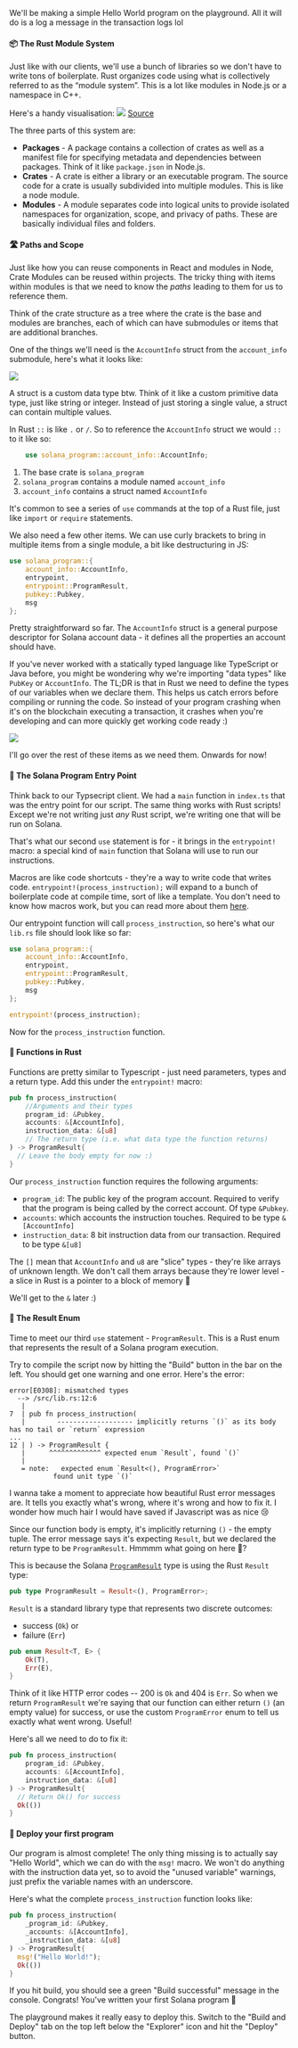 We'll be making a simple Hello World program on the playground. All it will do is a log a message in the transaction logs lol
 
#### 📦 The Rust Module System
Just like with our clients, we'll use a bunch of libraries so we don't have to write tons of boilerplate. Rust organizes code using what is collectively referred to as the “module system”. This is a lot like modules in Node.js or a namespace in C++.

Here's a handy visualisation:
![](https://hackmd.io/_uploads/ry_oJSams.png)
[Source](https://www.reddit.com/r/learnrust/comments/wb0gdt/visual_to_understandremember_packages_crates/)

The three parts of this system are:
- **Packages** - A package contains a collection of crates as well as a manifest file for specifying metadata and dependencies between packages. Think of it like `package.json` in Node.js.
- **Crates** - A crate is either a library or an executable program. The source code for a crate is usually subdivided into multiple modules. This is like a node module.
- **Modules** - A module separates code into logical units to provide isolated namespaces for organization, scope, and privacy of paths. These are basically individual files and folders.

#### 🛣 Paths and Scope
Just like how you can reuse components in React and modules in Node, Crate Modules can be reused within projects. The tricky thing with items within modules is that we need to know the *paths* leading to them for us to reference them.

Think of the crate structure as a tree where the crate is the base and modules are branches, each of which can have submodules or items that are additional branches.

One of the things we'll need is the `AccountInfo` struct from the `account_info` submodule, here's what it looks like:

![](https://hackmd.io/_uploads/S1bxlHams.png)

A struct is a custom data type btw. Think of it like a custom primitive data type, just like string or integer. Instead of just storing a single value, a struct can contain multiple values.

In Rust `::` is like `.` or `/`. So to reference the `AccountInfo` struct we would `::` to it like so:
```rs
    use solana_program::account_info::AccountInfo;
```
1. The base crate is `solana_program`
2. `solana_program` contains a module named `account_info`
3. `account_info` contains a struct named `AccountInfo`

It's common to see a series of `use` commands at the top of a Rust file, just like `import` or `require` statements. 

We also need a few other items. We can use curly brackets to bring in multiple items from a single module, a bit like destructuring in JS:
```rs
use solana_program::{
    account_info::AccountInfo,
    entrypoint,
    entrypoint::ProgramResult,
    pubkey::Pubkey,
    msg
};
```
Pretty straightforward so far. The `AccountInfo` struct is a general purpose descriptor for Solana account data - it defines all the properties an account should have.

If you've never worked with a statically typed language like TypeScript or Java before, you might be wondering why we're importing "data types" like `PubKey` or `AccountInfo`. The TL;DR is that in Rust we need to define the types of our variables when we declare them. This helps us catch errors before compiling or running the code. So instead of your program crashing when it's on the blockchain executing a transaction, it crashes when you're developing and can more quickly get working code ready :) 

![](https://i.pinimg.com/originals/4c/68/1e/4c681e62914cc2b2b89d0762d7e5ea08.png)

I'll go over the rest of these items as we need them. Onwards for now!

#### 🏁 The Solana Program Entry Point
Think back to our Typsecript client. We had a `main` function in `index.ts` that was the entry point for our script. The same thing works with Rust scripts! Except we're not writing just *any* Rust script, we're writing one that will be run on Solana.

That's what our second `use` statement is for - it brings in the `entrypoint!` macro: a special kind of `main` function that Solana will use to run our instructions.

Macros are like code shortcuts - they're a way to write code that writes code. `entrypoint!(process_instruction);` will expand to a bunch of boilerplate code at compile time, sort of like a template. You don't need to know how macros work, but you can read more about them [here](https://doc.rust-lang.org/book/ch19-06-macros.html).

Our entrypoint function will call `process_instruction`, so here's what our `lib.rs` file should look like so far:
```rs
use solana_program::{
    account_info::AccountInfo,
    entrypoint,
    entrypoint::ProgramResult,
    pubkey::Pubkey,
    msg
};

entrypoint!(process_instruction);
```

Now for the `process_instruction` function.

#### 🔨 Functions in Rust
Functions are pretty similar to Typescript - just need parameters, types and a return type. Add this under the `entrypoint!` macro:
```rs
pub fn process_instruction(
    //Arguments and their types
    program_id: &Pubkey,
    accounts: &[AccountInfo],
    instruction_data: &[u8]
    // The return type (i.e. what data type the function returns)
) -> ProgramResult{
  // Leave the body empty for now :)
}
```

Our `process_instruction` function requires the following arguments:
- `program_id`: The public key of the program account. Required to verify that the program is being called by the correct account. Of type `&Pubkey`.
- `accounts`: which accounts the instruction touches. Required to be type `&[AccountInfo]`
- `instruction_data`: 8 bit instruction data from our transaction. Required to be type `&[u8]`

The `[]` mean that `AccountInfo` and `u8` are "slice" types - they're like arrays of unknown length. We don't call them arrays because they're lower level - a slice in Rust is a pointer to a block of memory 🤯 

We'll get to the `&` later :)

####  📜 The Result Enum
Time to meet our third `use` statement - `ProgramResult`. This is a Rust enum that represents the result of a Solana program execution.

Try to compile the script now by hitting the "Build" button in the bar on the left. You should get one warning and one error. Here's the error:
```
error[E0308]: mismatched types
  --> /src/lib.rs:12:6
   |
7  | pub fn process_instruction(
   |        ------------------- implicitly returns `()` as its body has no tail or `return` expression
...
12 | ) -> ProgramResult {
   |      ^^^^^^^^^^^^^ expected enum `Result`, found `()`
   |
   = note:   expected enum `Result<(), ProgramError>`
           found unit type `()`
```

I wanna take a moment to appreciate how beautiful Rust error messages are. It tells you exactly what's wrong, where it's wrong and how to fix it. I wonder how much hair I would have saved if Javascript was as nice 😢

Since our function body is empty, it's implicitly returning `()` - the empty tuple. The error message says it's expecting `Result`, but we declared the return type to be `ProgramResult`. Hmmmm what going on here 🤔?

This is because the Solana [`ProgramResult`](https://docs.rs/solana-sdk/1.4.9/solana_sdk/entrypoint/type.ProgramResult.html) type is using the Rust `Result` type:
```rs
pub type ProgramResult = Result<(), ProgramError>;
```

`Result` is a standard library type that represents two discrete outcomes: 
- success (`Ok`) or
- failure (`Err`)
```rs
pub enum Result<T, E> {
    Ok(T),
    Err(E),
}
```

Think of it like HTTP error codes -- 200 is `Ok` and 404 is `Err`. So when we return `ProgramResult` we're saying that our function can either return `()` (an empty value) for success, or use the custom `ProgramError` enum to tell us exactly what went wrong. Useful!

Here's all we need to do to fix it:
```rs
pub fn process_instruction(
    program_id: &Pubkey,
    accounts: &[AccountInfo],
    instruction_data: &[u8]
) -> ProgramResult{
  // Return Ok() for success
  Ok(())
}
```

#### 🚀 Deploy your first program
Our program is almost complete! The only thing missing is to actually say "Hello World", which we can do with the `msg!` macro. We won't do anything with the instruction data yet, so to avoid the "unused variable" warnings, just prefix the variable names with an underscore.

Here's what the complete `process_instruction` function looks like:
```rs
pub fn process_instruction(
    _program_id: &Pubkey,
    _accounts: &[AccountInfo],
    _instruction_data: &[u8]
) -> ProgramResult{
  msg!("Hello World!");
  Ok(())
}
```

If you hit build, you should see a green "Build successful" message in the console. Congrats! You've written your first Solana program 🎉

The playground makes it really easy to deploy this. Switch to the "Build and Deploy" tab on the top left below the "Explorer" icon and hit the "Deploy" button.
